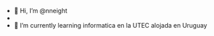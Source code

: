 - 👋 Hi, I’m @nneight     
- 
- 🌱 I’m currently learning  informatica en la UTEC alojada en Uruguay

<!---
nneight/nneight is a ✨ special ✨ repository because its `README.md` (this file) appears on your GitHub profile.
You can click the Preview link to take a look at your changes.
--->
